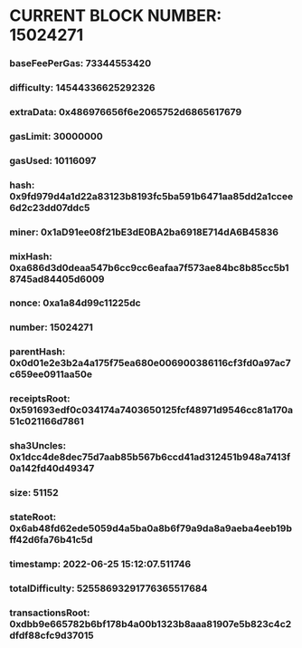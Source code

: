 # CURRENT BLOCK NUMBER: 15024271

### baseFeePerGas: 73344553420
### difficulty: 14544336625292326
### extraData: 0x486976656f6e2065752d6865617679
### gasLimit: 30000000
### gasUsed: 10116097
### hash: 0x9fd979d4a1d22a83123b8193fc5ba591b6471aa85dd2a1ccee6d2c23dd07ddc5
### miner: 0x1aD91ee08f21bE3dE0BA2ba6918E714dA6B45836
### mixHash: 0xa686d3d0deaa547b6cc9cc6eafaa7f573ae84bc8b85cc5b18745ad84405d6009
### nonce: 0xa1a84d99c11225dc
### number: 15024271
### parentHash: 0x0d01e2e3b2a4a175f75ea680e006900386116cf3fd0a97ac7c659ee0911aa50e
### receiptsRoot: 0x591693edf0c034174a7403650125fcf48971d9546cc81a170a51c021166d7861
### sha3Uncles: 0x1dcc4de8dec75d7aab85b567b6ccd41ad312451b948a7413f0a142fd40d49347
### size: 51152
### stateRoot: 0x6ab48fd62ede5059d4a5ba0a8b6f79a9da8a9aeba4eeb19bff42d6fa76b41c5d
### timestamp: 2022-06-25 15:12:07.511746
### totalDifficulty: 52558693291776365517684
### transactionsRoot: 0xdbb9e665782b6bf178b4a00b1323b8aaa81907e5b823c4c2dfdf88cfc9d37015
